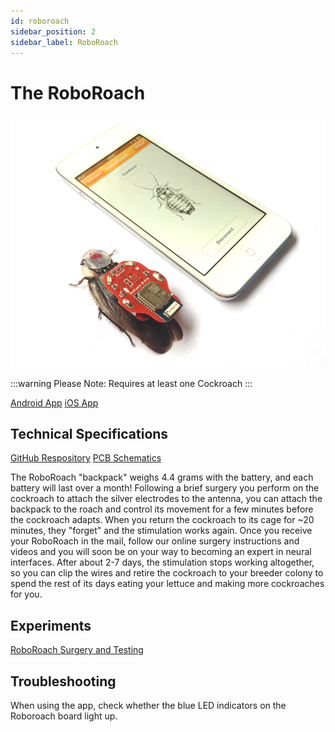 ```yaml
---
id: roboroach
sidebar_position: 2
sidebar_label: RoboRoach
---
```


# The RoboRoach #

![Roboroach and app](./RoboRoach.jpg)

:::warning
Please Note: Requires at least one Cockroach
:::


[Android App](https://backyardbrains.com/products/files/RoboRoach-V1.3.apk)
[iOS App](https://itunes.apple.com/us/app/byb-remote/id792968848?mt=8)

## Technical Specifications ##

[GitHub Respository](https://github.com/BackyardBrains/RoboRoach)
[PCB Schematics](https://backyardbrains.com/products/files/RoboRoach.v.1.1b.pdf)

The RoboRoach "backpack" weighs 4.4 grams with the battery, and each battery will last over a month! Following a brief surgery you perform on the cockroach to attach the silver electrodes to the antenna, you can attach the backpack to the roach and control its movement for a few minutes before the cockroach adapts. When you return the cockroach to its cage for ~20 minutes, they "forget" and the stimulation works again. Once you receive your RoboRoach in the mail, follow our online surgery instructions and videos and you will soon be on your way to becoming an expert in neural interfaces. After about 2-7 days, the stimulation stops working altogether, so you can clip the wires and retire the cockroach to your breeder colony to spend the rest of its days eating your lettuce and making more cockroaches for you. 


## Experiments ##
[RoboRoach Surgery and Testing](https://backyardbrains.com/experiments/roboRoachSurgery)


## Troubleshooting ##

When using the app, check whether the blue LED indicators on the Roboroach board light up.
